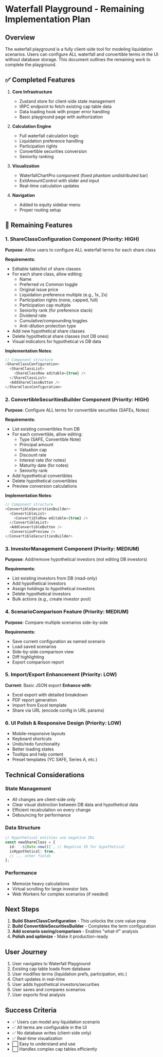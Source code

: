 # Waterfall Playground - Remaining Implementation Plan

## Overview
The waterfall playground is a fully client-side tool for modeling liquidation scenarios. Users can configure ALL waterfall and convertible terms in the UI without database storage. This document outlines the remaining work to complete the playground.

## ✅ Completed Features
1. **Core Infrastructure**
   - Zustand store for client-side state management
   - tRPC endpoint to fetch existing cap table data
   - Data loading hook with proper error handling
   - Basic playground page with authorization

2. **Calculation Engine**
   - Full waterfall calculation logic
   - Liquidation preference handling
   - Participation rights
   - Convertible securities conversion
   - Seniority ranking

3. **Visualization**
   - WaterfallChartPro component (fixed phantom undistributed bar)
   - ExitAmountControl with slider and input
   - Real-time calculation updates

4. **Navigation**
   - Added to equity sidebar menu
   - Proper routing setup

## 🚧 Remaining Features

### 1. ShareClassConfiguration Component (Priority: HIGH)
**Purpose**: Allow users to configure ALL waterfall terms for each share class

**Requirements**:
- Editable table/list of share classes
- For each share class, allow editing:
  - Name
  - Preferred vs Common toggle
  - Original issue price
  - Liquidation preference multiple (e.g., 1x, 2x)
  - Participation rights (none, capped, full)
  - Participation cap multiple
  - Seniority rank (for preference stack)
  - Dividend rate
  - Cumulative/compounding toggles
  - Anti-dilution protection type
- Add new hypothetical share classes
- Delete hypothetical share classes (not DB ones)
- Visual indicators for hypothetical vs DB data

**Implementation Notes**:
```typescript
// Component structure
<ShareClassConfiguration>
  <ShareClassList>
    <ShareClassRow editable={true} />
  </ShareClassList>
  <AddShareClassButton />
</ShareClassConfiguration>
```

### 2. ConvertibleSecuritiesBuilder Component (Priority: HIGH)
**Purpose**: Configure ALL terms for convertible securities (SAFEs, Notes)

**Requirements**:
- List existing convertibles from DB
- For each convertible, allow editing:
  - Type (SAFE, Convertible Note)
  - Principal amount
  - Valuation cap
  - Discount rate
  - Interest rate (for notes)
  - Maturity date (for notes)
  - Seniority rank
- Add hypothetical convertibles
- Delete hypothetical convertibles
- Preview conversion calculations

**Implementation Notes**:
```typescript
// Component structure
<ConvertibleSecuritiesBuilder>
  <ConvertibleList>
    <ConvertibleRow editable={true} />
  </ConvertibleList>
  <AddConvertibleButton />
  <ConversionPreview />
</ConvertibleSecuritiesBuilder>
```

### 3. InvestorManagement Component (Priority: MEDIUM)
**Purpose**: Add/remove hypothetical investors (not editing DB investors)

**Requirements**:
- List existing investors from DB (read-only)
- Add hypothetical investors
- Assign holdings to hypothetical investors
- Delete hypothetical investors
- Bulk actions (e.g., create investor pool)

### 4. ScenarioComparison Feature (Priority: MEDIUM)
**Purpose**: Compare multiple scenarios side-by-side

**Requirements**:
- Save current configuration as named scenario
- Load saved scenarios
- Side-by-side comparison view
- Diff highlighting
- Export comparison report

### 5. Import/Export Enhancement (Priority: LOW)
**Current**: Basic JSON export
**Enhance with**:
- Excel export with detailed breakdown
- PDF report generation
- Import from Excel template
- Share via URL (encode config in URL params)

### 6. UI Polish & Responsive Design (Priority: LOW)
- Mobile-responsive layouts
- Keyboard shortcuts
- Undo/redo functionality
- Better loading states
- Tooltips and help content
- Preset templates (YC SAFE, Series A, etc.)

## Technical Considerations

### State Management
- All changes are client-side only
- Clear visual distinction between DB data and hypothetical data
- Efficient recalculation on every change
- Debouncing for performance

### Data Structure
```typescript
// Hypothetical entities use negative IDs
const newShareClass = {
  id: `-${Date.now()}`, // Negative ID for hypothetical
  isHypothetical: true,
  // ... other fields
};
```

### Performance
- Memoize heavy calculations
- Virtual scrolling for large investor lists
- Web Workers for complex scenarios (if needed)

## Next Steps

1. **Build ShareClassConfiguration** - This unlocks the core value prop
2. **Build ConvertibleSecuritiesBuilder** - Completes the term configuration
3. **Add scenario saving/comparison** - Enables "what-if" analysis
4. **Polish and optimize** - Make it production-ready

## User Journey
1. User navigates to Waterfall Playground
2. Existing cap table loads from database
3. User modifies terms (liquidation prefs, participation, etc.)
4. Chart updates in real-time
5. User adds hypothetical investors/securities
6. User saves and compares scenarios
7. User exports final analysis

## Success Criteria
- ✅ Users can model any liquidation scenario
- ✅ All terms are configurable in the UI
- ✅ No database writes (client-side only)
- ✅ Real-time visualization
- ⬜ Easy to understand and use
- ⬜ Handles complex cap tables efficiently